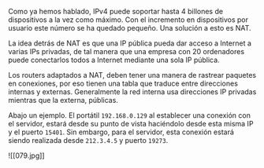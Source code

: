 Como ya hemos hablado, IPv4 puede soportar hasta 4 billones de dispositivos a la vez como máximo. Con el incremento en dispositivos por usuario este número se ha quedado pequeño. Una solución a esto es NAT.

La idea detrás de NAT es que una IP pública pueda dar acceso a Internet a varias IPs privadas, de tal manera que una empresa con 20 ordenadores puede conectarlos todos a Internet mediante una sola IP pública.

Los routers adaptados a NAT, deben tener una manera de rastrear paquetes en conexiones, por eso tienen una tabla que traduce entre direcciones internas y externas. Generalmente la red interna usa direcciones IP privadas mientras que la externa, públicas.

Abajo un ejemplo. El portátil `192.168.0.129` al establecer una conexión con el servidor, estará desde su punto de vista haciéndolo desde esta misma IP y el puerto `15401`. Sin embargo, para el servidor, esta conexión estará siendo realizada desde `212.3.4.5` y puerto `19273`.

![[079.jpg]]
